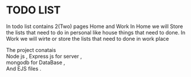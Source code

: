 # TODO LIST

In todo list contains 2(Two) pages Home and Work
In Home we will Store the lists that need to do in personal like house things that need to done.
In Work we will wirte or store the lists that need to done in work place


The project conatais <br>
Node js ,
Express js for server , <br>
mongodb for DataBase , <br>
And EJS files .
